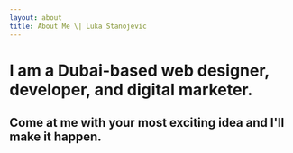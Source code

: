 ```yaml
---
layout: about
title: About Me \| Luka Stanojevic
---
```

<div class="about-container">
    <h1 class="about-heading">I am a Dubai-based web designer, developer, and digital marketer.</h1>
    <h2>Come at me with your most exciting idea and I'll make it happen.</h2>
</div>
